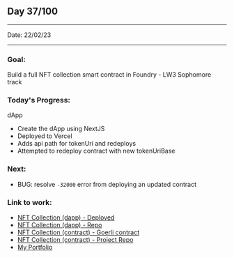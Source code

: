 ## Day 37/100

---

Date: 22/02/23

---

### Goal: 

Build a full NFT collection smart contract in Foundry - LW3 Sophomore track

### **Today's Progress**: 

dApp
- Create the dApp using NextJS
- Deployed to Vercel
- Adds api path for tokenUri and redeploys
- Attempted to redeploy contract with new tokenUriBase

### **Next**: 

- BUG: resolve `-32000` error from deploying an updated contract

### **Link to work:** 
- [NFT Collection (dapp) - Deployed](https://nft-collection-dapp-nextjs-lw3.vercel.app/)
- [NFT Collection (dapp) - Repo](https://github.com/activate-glacier-instinct/nft-collection-dapp-nextjs--lw3)
- [NFT Collection (contract) - Goerli contract](https://goerli.etherscan.io/address/0xa3289287be362448fc4f41384cd94bdfc4beae4e#code)
- [NFT Collection (contract) - Project Repo](https://github.com/activate-glacier-instinct/nft-collection-contract-foundry--lw3)
- [My Portfolio](https://activate-glacier-instinct.github.io/)